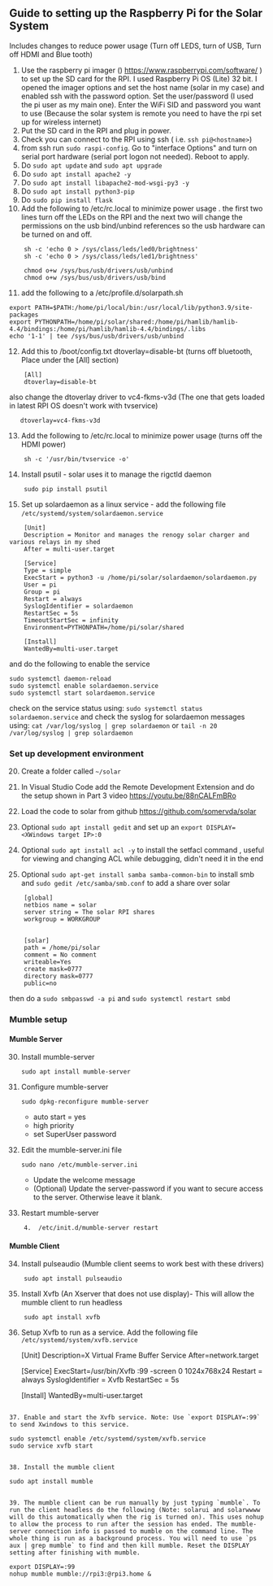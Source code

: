 ## Guide to setting up the Raspberry Pi for the Solar System

Includes changes to reduce power usage (Turn off LEDS, turn of USB, Turn off HDMI and Blue tooth)

1. Use the raspberry pi imager () https://www.raspberrypi.com/software/ ) to set up the SD card for the RPI. I used Raspberry Pi OS (Lite) 32 bit. I opened the imager options and set the host name (solar in my case) and enabled ssh with the password option. Set the user/password (I used the pi user as my main one). Enter the WiFi SID and password you want to use (Because the solar system is remote you need to have the rpi set up for wireless internet)
2. Put the SD card in the RPI and plug in power.
3. Check you can connect to the RPI using ssh ( i.e. `ssh pi@<hostname>`)
4. from ssh run `sudo raspi-config`. Go to "interface Options" and turn on serial port hardware (serial port logon not needed). Reboot to apply.
5. Do `sudo apt update` and `sudo apt upgrade`
6. Do `sudo apt install apache2 -y`
7. Do `sudo apt install libapache2-mod-wsgi-py3 -y`
8. Do `sudo apt install python3-pip`
9. Do `sudo pip install flask`
10. Add the following to /etc/rc.local to minimize power usage . the first two lines turn off the LEDs on the RPI and the
    next two will change the permissions on the usb bind/unbind references so the usb hardware can be turned on and off.

```
    sh -c 'echo 0 > /sys/class/leds/led0/brightness'
    sh -c 'echo 0 > /sys/class/leds/led1/brightness'

    chmod o+w /sys/bus/usb/drivers/usb/unbind
    chmod o+w /sys/bus/usb/drivers/usb/bind
```

11. add the following to a /etc/profile.d/solarpath.sh

```
export PATH=$PATH:/home/pi/local/bin:/usr/local/lib/python3.9/site-packages
export PYTHONPATH=/home/pi/solar/shared:/home/pi/hamlib/hamlib-4.4/bindings:/home/pi/hamlib/hamlib-4.4/bindings/.libs
echo '1-1' | tee /sys/bus/usb/drivers/usb/unbind
```

12. Add this to /boot/config.txt dtoverlay=disable-bt (turns off bluetooth, Place under the [All] section)

```
    [All]
    dtoverlay=disable-bt
```

also change the dtoverlay driver to vc4-fkms-v3d (The one that gets loaded in latest RPI OS doesn't work with tvservice)

```
   dtoverlay=vc4-fkms-v3d
```

13. Add the following to /etc/rc.local to minimize power usage (turns off the HDMI power)

```
    sh -c '/usr/bin/tvservice -o'
```

14. Install psutil - solar uses it to manage the rigctld daemon

```
    sudo pip install psutil
```

15. Set up solardaemon as a linux service - add the following file `/etc/systemd/system/solardaemon.service`

```
    [Unit]
    Description = Monitor and manages the renogy solar charger and various relays in my shed
    After = multi-user.target

    [Service]
    Type = simple
    ExecStart = python3 -u /home/pi/solar/solardaemon/solardaemon.py
    User = pi
    Group = pi
    Restart = always
    SyslogIdentifier = solardaemon
    RestartSec = 5s
    TimeoutStartSec = infinity
    Environment=PYTHONPATH=/home/pi/solar/shared

    [Install]
    WantedBy=multi-user.target
```

and do the following to enable the service

```
sudo systemctl daemon-reload
sudo systemctl enable solardaemon.service
sudo systemctl start solardaemon.service
```

check on the service status using: `sudo systemctl status solardaemon.service`
and check the syslog for solardaemon messages using: `cat /var/log/syslog | grep solardaemon` or `tail -n 20 /var/log/syslog | grep solardaemon`

### Set up development environment

20. Create a folder called `~/solar`
21. In Visual Studio Code add the Remote Development Extension and do the setup shown in Part 3 video https://youtu.be/88nCALFmBRo
22. Load the code to solar from github https://github.com/somervda/solar
23. Optional `sudo apt install gedit` and set up an `export DISPLAY=<XWindows target IP>:0`

24. Optional `sudo apt install acl -y` to install the setfacl command , useful for viewing and changing ACL while debugging, didn't need it in the end
25. Optional `sudo apt-get install samba samba-common-bin` to install smb and `sudo gedit /etc/samba/smb.conf` to add a share over solar

```
    [global]
    netbios name = solar
    server string = The solar RPI shares
    workgroup = WORKGROUP


    [solar]
    path = /home/pi/solar
    comment = No comment
    writeable=Yes
    create mask=0777
    directory mask=0777
    public=no
```

then do a `sudo smbpasswd -a pi` and `sudo systemctl restart smbd`

### Mumble setup

#### Mumble Server

30. Install mumble-server
    ```
    sudo apt install mumble-server
    ```
31. Configure mumble-server
    ```
    sudo dpkg-reconfigure mumble-server
    ```
    - auto start = yes
    - high priority
    - set SuperUser password
32. Edit the mumble-server.ini file

    ```
    sudo nano /etc/mumble-server.ini
    ```

    - Update the welcome message
    - (Optional) Update the server-password if you want to secure access to the server. Otherwise leave it blank.

33. Restart mumble-server

```
    4.	/etc/init.d/mumble-server restart
```

#### Mumble Client

34. Install pulseaudio (Mumble client seems to work best with these drivers)

```
    sudo apt install pulseaudio
```

35. Install Xvfb (An Xserver that does not use display)- This will allow the mumble client to run headless

```
    sudo apt install xvfb
```

36. Setup Xvfb to run as a service. Add the following file `/etc/systemd/system/xvfb.service`

    [Unit]
    Description=X Virtual Frame Buffer Service
    After=network.target

    [Service]
    ExecStart=/usr/bin/Xvfb :99 -screen 0 1024x768x24
    Restart = always
    SyslogIdentifier = Xvfb
    RestartSec = 5s

    [Install]
    WantedBy=multi-user.target
```

37. Enable and start the Xvfb service. Note: Use `export DISPLAY=:99` to send Xwindows to this service.

```
    sudo systemctl enable /etc/systemd/system/xvfb.service
    sudo service xvfb start
```

38. Install the mumble client

```
    sudo apt install mumble
```

39. The mumble client can be run manually by just typing `mumble`. To run the client headless do the following (Note: solarui and solarwwww will do this automatically when the rig is turned on). This uses nohup to allow the process to run after the session has ended. The mumble-server connection info is passed to mumble on the command line. The whole thing is run as a background process. You will need to use `ps aux | grep mumble` to find and then kill mumble. Reset the DISPLAY setting after finishing with mumble.

```
    export DISPLAY=:99
    nohup mumble mumble://rpi3:@rpi3.home &
```
